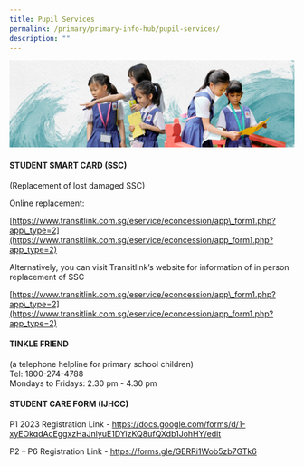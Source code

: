 ```yaml
---
title: Pupil Services
permalink: /primary/primary-info-hub/pupil-services/
description: ""
---
```

![](/images/01%20Banner%20Photos/info-hub.jpg)
<h4><strong>STUDENT SMART CARD (SSC)</strong></h4>
<p>(Replacement of lost damaged SSC)</p>
<p>Online replacement: 
	
[https://www.transitlink.com.sg/eservice/econcession/app\_form1.php?app\_type=2](https://www.transitlink.com.sg/eservice/econcession/app_form1.php?app_type=2)

Alternatively, you can visit Transitlink’s website for information of in person replacement of SSC

[https://www.transitlink.com.sg/eservice/econcession/app\_form1.php?app\_type=2](https://www.transitlink.com.sg/eservice/econcession/app_form1.php?app_type=2)
	
<h4><strong>TINKLE FRIEND</strong></h4>
<p>(a telephone helpline for primary school children)<br />Tel: 1800-274-4788<br />Mondays to Fridays: 2.30 pm - 4.30 pm<br /></p>
<h4><strong>STUDENT CARE FORM (IJHCC)&nbsp;</strong></h4>
<p>P1 2023 Registration Link -&nbsp;<a href="https://docs.google.com/forms/d/1-xyEOkqdAcEggxzHaJnlyuE1DYizKQ8ufQXdb1JohHY/edit">https://docs.google.com/forms/d/1-xyEOkqdAcEggxzHaJnlyuE1DYizKQ8ufQXdb1JohHY/edit</a></p>
<p>P2 &ndash; P6 Registration Link -&nbsp;<a href="https://forms.gle/GERRi1Wob5zb7GTk6">https://forms.gle/GERRi1Wob5zb7GTk6</a></p>